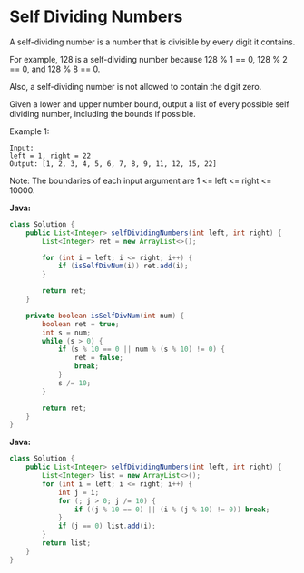 # Self Dividing Numbers

A self-dividing number is a number that is divisible by every digit it contains.

For example, 128 is a self-dividing number because 128 % 1 == 0, 128 % 2 == 0, and 128 % 8 == 0.

Also, a self-dividing number is not allowed to contain the digit zero.

Given a lower and upper number bound, output a list of every possible self dividing number, including the bounds if possible.

Example 1:

    Input:
    left = 1, right = 22
    Output: [1, 2, 3, 4, 5, 6, 7, 8, 9, 11, 12, 15, 22]

Note:
The boundaries of each input argument are 1 <= left <= right <= 10000.

**Java:**
```java
class Solution {
    public List<Integer> selfDividingNumbers(int left, int right) {
        List<Integer> ret = new ArrayList<>();

        for (int i = left; i <= right; i++) {
            if (isSelfDivNum(i)) ret.add(i);
        }

        return ret;
    }

    private boolean isSelfDivNum(int num) {
        boolean ret = true;
        int s = num;
        while (s > 0) {
            if (s % 10 == 0 || num % (s % 10) != 0) {
                ret = false;
                break;
            }
            s /= 10;
        }

        return ret;
    }
}
```

**Java:**
```java
class Solution {
    public List<Integer> selfDividingNumbers(int left, int right) {
        List<Integer> list = new ArrayList<>();
        for (int i = left; i <= right; i++) {
            int j = i;
            for (; j > 0; j /= 10) {
                if ((j % 10 == 0) || (i % (j % 10) != 0)) break;
            }
            if (j == 0) list.add(i);
        }
        return list;
    }
}
```
